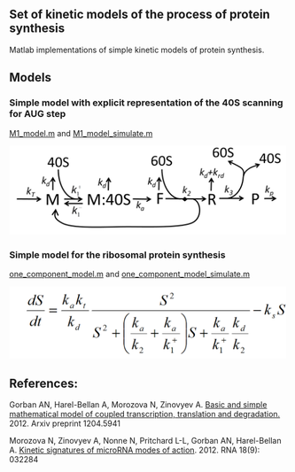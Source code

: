 ## Set of kinetic models of the process of protein synthesis

Matlab implementations of simple kinetic models of protein synthesis.

## Models

### Simple model with explicit representation of the 40S scanning for AUG step

<a href="https://github.com/auranic/ProteinTranslationModels/blob/master/src/M1_model.m">M1_model.m</a> and <a href="https://github.com/auranic/ProteinTranslationModels/blob/master/src/M1_model_simulate.m">M1_model_simulate.m</a> 

<img width=500pt src="https://github.com/auranic/ProteinTranslationModels/blob/master/images/Figure4.png"/>

### Simple model for the ribosomal protein synthesis

<a href="https://github.com/auranic/ProteinTranslationModels/blob/master/src/one_component_model.m">one_component_model.m</a> and <a href="https://github.com/auranic/ProteinTranslationModels/blob/master/src/one_component_model_simulate.m">one_component_model_simulate.m</a>  

<img width=500pt src="https://github.com/auranic/ProteinTranslationModels/blob/master/images/OneComponentModel.png"/>


## References:

Gorban AN, Harel-Bellan A, Morozova N, Zinovyev A. <a href="https://arxiv.org/abs/1204.5941">Basic and simple mathematical model of coupled transcription, translation and degradation.</a> 2012. Arxiv preprint 1204.5941

Morozova N, Zinovyev A, Nonne N, Pritchard L-L, Gorban AN, Harel-Bellan A. <a href="https://rnajournal.cshlp.org/content/18/9/1635.long">Kinetic signatures of microRNA modes of action</a>. 2012. RNA 18(9): 032284
